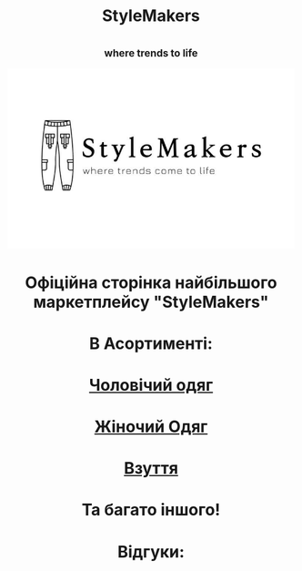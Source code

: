 
<html>
    <head>
        <meta charset="utf-8">
        <title></title>
    </head>
    <body>
        </head>
        <body>
            <p><center><H1> StyleMakers</H1></center>
            <center><h2><SUb>where trends to life</SUb></h2>
            <center><img src="image.webp.jpg" alt="">
     <center>   <h1><p>Офіційна сторінка найбільшого маркетплейсу "StyleMakers" </p></h1>
        <H1>В Асортименті:</H1>
    <H1><p><a href="https://forsie1.github.io/hh/">Чоловічий одяг</a></p></H1>
    <H1><p><a href="https://forsie1.github.io/xx/">Жіночий Одяг</a></p></H1>
    <H1><p><a  href="/ddd.html">Взуття</a></p></H1>
        <H1>Та багато іншого!</H1>
    </center>
    <center>
    <H1>Відгуки:</H1>

</center>
    

